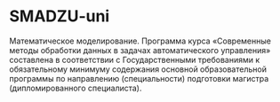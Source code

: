 # SMADZU-uni
Математическое моделирование. Программа курса «Современные методы обработки данных в задачах автоматического управления» составлена в соответствии с Государственными требованиями к обязательному минимуму содержания основной образовательной программы по направлению (специальности) подготовки магистра (дипломированного специалиста).
